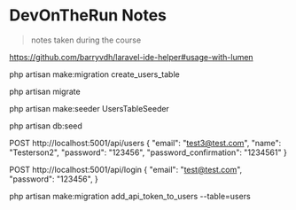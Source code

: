 # DevOnTheRun Notes

> notes taken during the course

https://github.com/barryvdh/laravel-ide-helper#usage-with-lumen

php artisan make:migration create_users_table

php artisan migrate

php artisan make:seeder UsersTableSeeder

php artisan db:seed

POST http://localhost:5001/api/users
{
"email": "test3@test.com",
"name": "Testerson2",
"password": "123456",
"password_confirmation": "1234561"
}

POST http://localhost:5001/api/login
{
"email": "test@test.com",
"password": "123456",
}

php artisan make:migration add_api_token_to_users --table=users
